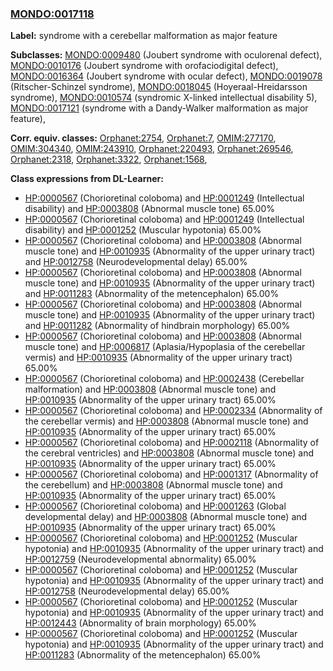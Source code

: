 
### [MONDO:0017118](http://purl.obolibrary.org/obo/MONDO_0017118)
**Label:** syndrome with a cerebellar malformation as major feature

**Subclasses:** [MONDO:0009480](http://purl.obolibrary.org/obo/MONDO_0009480) (Joubert syndrome with oculorenal defect), [MONDO:0010176](http://purl.obolibrary.org/obo/MONDO_0010176) (Joubert syndrome with orofaciodigital defect), [MONDO:0016364](http://purl.obolibrary.org/obo/MONDO_0016364) (Joubert syndrome with ocular defect), [MONDO:0019078](http://purl.obolibrary.org/obo/MONDO_0019078) (Ritscher-Schinzel syndrome), [MONDO:0018045](http://purl.obolibrary.org/obo/MONDO_0018045) (Hoyeraal-Hreidarsson syndrome), [MONDO:0010574](http://purl.obolibrary.org/obo/MONDO_0010574) (syndromic X-linked intellectual disability 5), [MONDO:0017121](http://purl.obolibrary.org/obo/MONDO_0017121) (syndrome with a Dandy-Walker malformation as major feature), 

**Corr. equiv. classes:** [Orphanet:2754](http://www.orpha.net/ORDO/Orphanet_2754), [Orphanet:7](http://www.orpha.net/ORDO/Orphanet_7), [OMIM:277170](http://purl.obolibrary.org/obo/OMIM_277170), [OMIM:304340](http://purl.obolibrary.org/obo/OMIM_304340), [OMIM:243910](http://purl.obolibrary.org/obo/OMIM_243910), [Orphanet:220493](http://www.orpha.net/ORDO/Orphanet_220493), [Orphanet:269546](http://www.orpha.net/ORDO/Orphanet_269546), [Orphanet:2318](http://www.orpha.net/ORDO/Orphanet_2318), [Orphanet:3322](http://www.orpha.net/ORDO/Orphanet_3322), [Orphanet:1568](http://www.orpha.net/ORDO/Orphanet_1568), 

**Class expressions from DL-Learner:**

- [HP:0000567](http://purl.obolibrary.org/obo/HP_0000567) (Chorioretinal coloboma) and [HP:0001249](http://purl.obolibrary.org/obo/HP_0001249) (Intellectual disability) and [HP:0003808](http://purl.obolibrary.org/obo/HP_0003808) (Abnormal muscle tone) 65.00%
- [HP:0000567](http://purl.obolibrary.org/obo/HP_0000567) (Chorioretinal coloboma) and [HP:0001249](http://purl.obolibrary.org/obo/HP_0001249) (Intellectual disability) and [HP:0001252](http://purl.obolibrary.org/obo/HP_0001252) (Muscular hypotonia) 65.00%
- [HP:0000567](http://purl.obolibrary.org/obo/HP_0000567) (Chorioretinal coloboma) and [HP:0003808](http://purl.obolibrary.org/obo/HP_0003808) (Abnormal muscle tone) and [HP:0010935](http://purl.obolibrary.org/obo/HP_0010935) (Abnormality of the upper urinary tract) and [HP:0012758](http://purl.obolibrary.org/obo/HP_0012758) (Neurodevelopmental delay) 65.00%
- [HP:0000567](http://purl.obolibrary.org/obo/HP_0000567) (Chorioretinal coloboma) and [HP:0003808](http://purl.obolibrary.org/obo/HP_0003808) (Abnormal muscle tone) and [HP:0010935](http://purl.obolibrary.org/obo/HP_0010935) (Abnormality of the upper urinary tract) and [HP:0011283](http://purl.obolibrary.org/obo/HP_0011283) (Abnormality of the metencephalon) 65.00%
- [HP:0000567](http://purl.obolibrary.org/obo/HP_0000567) (Chorioretinal coloboma) and [HP:0003808](http://purl.obolibrary.org/obo/HP_0003808) (Abnormal muscle tone) and [HP:0010935](http://purl.obolibrary.org/obo/HP_0010935) (Abnormality of the upper urinary tract) and [HP:0011282](http://purl.obolibrary.org/obo/HP_0011282) (Abnormality of hindbrain morphology) 65.00%
- [HP:0000567](http://purl.obolibrary.org/obo/HP_0000567) (Chorioretinal coloboma) and [HP:0003808](http://purl.obolibrary.org/obo/HP_0003808) (Abnormal muscle tone) and [HP:0006817](http://purl.obolibrary.org/obo/HP_0006817) (Aplasia/Hypoplasia of the cerebellar vermis) and [HP:0010935](http://purl.obolibrary.org/obo/HP_0010935) (Abnormality of the upper urinary tract) 65.00%
- [HP:0000567](http://purl.obolibrary.org/obo/HP_0000567) (Chorioretinal coloboma) and [HP:0002438](http://purl.obolibrary.org/obo/HP_0002438) (Cerebellar malformation) and [HP:0003808](http://purl.obolibrary.org/obo/HP_0003808) (Abnormal muscle tone) and [HP:0010935](http://purl.obolibrary.org/obo/HP_0010935) (Abnormality of the upper urinary tract) 65.00%
- [HP:0000567](http://purl.obolibrary.org/obo/HP_0000567) (Chorioretinal coloboma) and [HP:0002334](http://purl.obolibrary.org/obo/HP_0002334) (Abnormality of the cerebellar vermis) and [HP:0003808](http://purl.obolibrary.org/obo/HP_0003808) (Abnormal muscle tone) and [HP:0010935](http://purl.obolibrary.org/obo/HP_0010935) (Abnormality of the upper urinary tract) 65.00%
- [HP:0000567](http://purl.obolibrary.org/obo/HP_0000567) (Chorioretinal coloboma) and [HP:0002118](http://purl.obolibrary.org/obo/HP_0002118) (Abnormality of the cerebral ventricles) and [HP:0003808](http://purl.obolibrary.org/obo/HP_0003808) (Abnormal muscle tone) and [HP:0010935](http://purl.obolibrary.org/obo/HP_0010935) (Abnormality of the upper urinary tract) 65.00%
- [HP:0000567](http://purl.obolibrary.org/obo/HP_0000567) (Chorioretinal coloboma) and [HP:0001317](http://purl.obolibrary.org/obo/HP_0001317) (Abnormality of the cerebellum) and [HP:0003808](http://purl.obolibrary.org/obo/HP_0003808) (Abnormal muscle tone) and [HP:0010935](http://purl.obolibrary.org/obo/HP_0010935) (Abnormality of the upper urinary tract) 65.00%
- [HP:0000567](http://purl.obolibrary.org/obo/HP_0000567) (Chorioretinal coloboma) and [HP:0001263](http://purl.obolibrary.org/obo/HP_0001263) (Global developmental delay) and [HP:0003808](http://purl.obolibrary.org/obo/HP_0003808) (Abnormal muscle tone) and [HP:0010935](http://purl.obolibrary.org/obo/HP_0010935) (Abnormality of the upper urinary tract) 65.00%
- [HP:0000567](http://purl.obolibrary.org/obo/HP_0000567) (Chorioretinal coloboma) and [HP:0001252](http://purl.obolibrary.org/obo/HP_0001252) (Muscular hypotonia) and [HP:0010935](http://purl.obolibrary.org/obo/HP_0010935) (Abnormality of the upper urinary tract) and [HP:0012759](http://purl.obolibrary.org/obo/HP_0012759) (Neurodevelopmental abnormality) 65.00%
- [HP:0000567](http://purl.obolibrary.org/obo/HP_0000567) (Chorioretinal coloboma) and [HP:0001252](http://purl.obolibrary.org/obo/HP_0001252) (Muscular hypotonia) and [HP:0010935](http://purl.obolibrary.org/obo/HP_0010935) (Abnormality of the upper urinary tract) and [HP:0012758](http://purl.obolibrary.org/obo/HP_0012758) (Neurodevelopmental delay) 65.00%
- [HP:0000567](http://purl.obolibrary.org/obo/HP_0000567) (Chorioretinal coloboma) and [HP:0001252](http://purl.obolibrary.org/obo/HP_0001252) (Muscular hypotonia) and [HP:0010935](http://purl.obolibrary.org/obo/HP_0010935) (Abnormality of the upper urinary tract) and [HP:0012443](http://purl.obolibrary.org/obo/HP_0012443) (Abnormality of brain morphology) 65.00%
- [HP:0000567](http://purl.obolibrary.org/obo/HP_0000567) (Chorioretinal coloboma) and [HP:0001252](http://purl.obolibrary.org/obo/HP_0001252) (Muscular hypotonia) and [HP:0010935](http://purl.obolibrary.org/obo/HP_0010935) (Abnormality of the upper urinary tract) and [HP:0011283](http://purl.obolibrary.org/obo/HP_0011283) (Abnormality of the metencephalon) 65.00%


